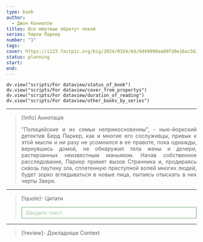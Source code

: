 ```yaml
---
type: book
author:
  - Джон Коннолли
titles: Все мёртвые обретут покой
series: Чарли Паркер
number: "1"
tags:
cover: https://i123.fastpic.org/big/2024/0324/6d/9d49990ea09f20e16ac5629925fa3a6d.jpg?r=1
status: planning
start:
end:
---
```

```dataviewjs
dv.view("scripts/For dataview/status_of_book")
dv.view("scripts/For dataview/cover_from_propertys")
dv.view("scripts/For dataview/duration_of_reading")
dv.view("scripts/For dataview/other_books_by_series")
```
---

>[!info] Аннотація
> <p align="justify">"Полицейские и их семьи неприкосновенны", - нью-йоркский детектив Берд Паркер, как и многие его сослуживцы, привык к этой мысли и ни разу не усомнился в ее правоте, пока однажды, вернувшись домой, не обнаружил тела жены и дочери, растерзанных неизвестным маньяком. Начав собственное расследование, Паркер примет вызов Странника и, продираясь сквозь паутину зла, сплетенную преступной волей многих людей, будет зорко вглядываться в новые лица, пытаясь отыскать в них черты Зверя.</p>

---

>[!quote]- Цитати
><div align="justify" style="border: 2px solid #A0CAA6; padding: 5px 10px 5px 10px; font-style: italic; color: #A0CAA6 ">Введите текст</div>

---
>[!review]- Докладніше
>Context